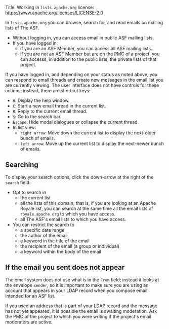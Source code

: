 Title: Working in `lists.apache.org` 
license: https://www.apache.org/licenses/LICENSE-2.0

In `lists.apache.org` you can browse, search for, and read emails on mailing lists of The ASF.

  - Without logging in, you can access email in public ASF mailing lists.
  - If you have logged in:
      - if you are an ASF Member, you can access all ASF mailing lists.
      - if you are not an ASF Member but are on the PMC of a project, you can accesss, in addition to the public lists, the private lists of that project.
   
If you have logged in, and depending on your status as noted above, you can respond to email threads and create new messages in the email list you are currently viewing. The user interface does not have controls for these actions; instead, there are shortcut keys:

  - `H`: Display the help window.
  - `C`: Start a new email thread in the current list.
  - `R`: Reply to the current email thread.
  - `S`: Go to the search bar.
  - `Escape`: Hide modal dialogues or collapse the current thread.
  - In list view:
    - `right arrow`: Move down the current list to display the next-older bunch of emails.
    - `left arrow`: Move up the current list to display the next-newer bunch of emails.

## Searching
To display your search options, click the down-arrow at the right of the `search` field.

  - Opt to search in
    - the current list
    - all the lists of this domain; that is, if you are looking at an Apache Royale list, you can search at the same time all the email lists of `royale.apache.org` to which you have access.
    - all The ASF's email lists to which you have access.
  - You can restrict the search to
    - a specific date range
    - the author of the email
    - a keyword in the title of the email
    - the recipient of the email (a group or individual)
    - a keyword within the body of the email

## If the email you sent does not appear
The email system does not use what is in the `From` field; instead it looks at the envelope `sender`, so it is important to make sure you are using an account that appears in your LDAP record when you compose email intended for an ASF list.

If you used an address that is part of your LDAP record and the message has not yet appeared, it is possible the email is awaiting moderation. Ask the PMC of the project to which you were writing if the project's email moderators are active.
